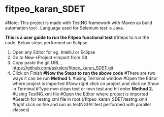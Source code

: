 # fitpeo_karan_SDET
#Note: This project is made with TestNG framework with Maven as build automation tool . 
Language used for Selenium test is Java.

**This is a user guide to run the Fitpeo functional test**
#Steps to run the code, Below steps performed on Eclipse
1. Open any Editor for eg. IntelliJ or Eclipse
2. Go to New->Project->Import from Git
3. Copy paste the git URL , https://github.com/asksleo/fitpeo_karan_SDET.git
4. Click on Finish
**#Now the Steps to run the above code**
#There are two ways it can be run
**Method 1.**
#using Terminal window
#Open the Editor where project is imported
#Now right click on project and click on Show in Terminal
#Type mvn clean test or mvn test and hit enter
**Method 2.**
#Using TestNG.xml file
#Open the Editor where project is imported
#Search for testng.xml file in root.(/fitpeo_karan_SDET/testng.xml)
#right click on file and run as testNG(All test performed with parallel classes)
